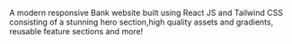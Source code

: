 

A modern responsive Bank website built using React JS and Tailwind CSS consisting of a stunning hero section,high quality assets and gradients, reusable feature sections and more!
